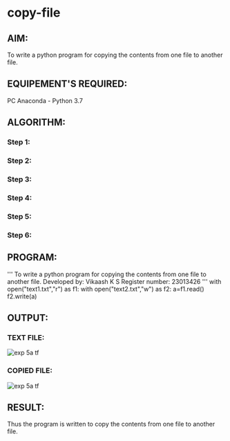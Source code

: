 # copy-file
## AIM:
To write a python program for copying the contents from one file to another file.
## EQUIPEMENT'S REQUIRED: 
PC
Anaconda - Python 3.7
## ALGORITHM: 
### Step 1:

### Step 2: 
 
### Step 3: 

### Step 4:  

### Step 5: 

### Step 6: 

## PROGRAM:
'''
To write a python program for copying the contents from one file to another file.
Developed by: Vikaash K S
Register number: 23013426
'''
with open("text1.txt","r") as f1:
    with open("text2.txt","w") as f2:
        a=f1.read()
        f2.write(a)
## OUTPUT:

### TEXT FILE:
![exp 5a tf](https://github.com/Vikaash19/copy-file/assets/148514589/6d5fbc5e-7240-4fb0-a653-7015c602ada3)

### COPIED FILE:
![exp 5a tf](https://github.com/Vikaash19/copy-file/assets/148514589/1cb8f5c0-9355-43c9-bce3-69efe76ee145)

## RESULT:
Thus the program is written to copy the contents from one file to another file.
